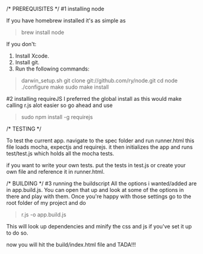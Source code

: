 /* PREREQUISITES */
#1 installing node

If you have homebrew installed it's as simple as
> brew install node

If you don't:
1. Install Xcode.
2. Install git.
3. Run the following commands:

> darwin_setup.sh
> git clone git://github.com/ry/node.git
> cd node
> ./configure
> make
> sudo make install

#2 installing requireJS
I preferred the global install as this would make calling r.js alot easier so go ahead and use

> sudo npm install -g requirejs

/* TESTING */

To test the current app.
navigate to the spec folder and run runner.html
this file loads mocha, expectjs and requirejs.
it then initializes the app and runs test/test.js which holds all the mocha tests.

if you want to write your own tests. put the tests in test.js or create your own file and reference it in runner.html.


/* BUILDING */
#3 running the buildscript
All the options i wanted/added are in app.build.js.
You can open that up and look at some of the options in there and play with them.
Once you're happy with those settings go to the root folder of my project and do

> r.js -o app.build.js

This will look up dependencies and minify the css and js if you've set it up to do so.

now you will hit the build/index.html file and TADA!!!